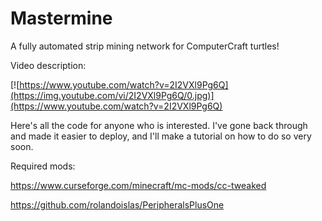 # Mastermine
A fully automated strip mining network for ComputerCraft turtles!

Video description:

[![https://www.youtube.com/watch?v=2I2VXl9Pg6Q](https://img.youtube.com/vi/2I2VXl9Pg6Q/0.jpg)](https://www.youtube.com/watch?v=2I2VXl9Pg6Q)

Here's all the code for anyone who is interested. I've gone back through and made it easier to deploy, and I'll make a tutorial on how to do so very soon.

Required mods:

https://www.curseforge.com/minecraft/mc-mods/cc-tweaked

https://github.com/rolandoislas/PeripheralsPlusOne
